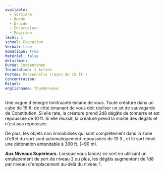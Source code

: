 ```yaml
---
available:
  - Sorcière
  - Barde
  - Druide
  - Ensorceleur
  - Magicien
level: 1
school: Évocation
Verbal: true
Somatique: true
Matériel: false
detailmat: 
Durée: Instantanée
Incantation: 1 Action
Portée: Personnelle (rayon de 15 ft.)
Concentration: 
Rituel: 
englishname: Thunderwave
---
```

Une vague d'énergie tonitruante émane de vous. Toute créature dans un cube de 15 ft. de côté émanant de vous doit réaliser un jet de sauvegarde de Constitution. Si elle rate, la créature prend 2d8 dégâts de tonnerre et est repoussée de 10 ft. Si elle réussit, la créature prend la moitié des dégâts et n'est pas repoussée.

De plus, les objets non immobilisés qui sont complétement dans la zone d'effet du sort sont automatiquement repoussées de 10 ft., et le sort émet une détonation entendable à 300 ft. (~90 m).

**Aux Niveaux Supérieurs.** Lorsque vous lancez ce sort en utilisant un emplacement de sort de niveau 2 ou plus, les dégâts augmentent de 1d8 par niveau d'emplacement au-delà du niveau 1.
